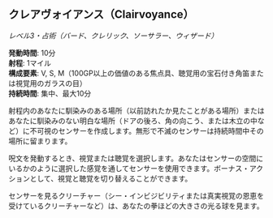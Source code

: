## クレアヴォイアンス（Clairvoyance）
*レベル3・占術（バード、クレリック、ソーサラー、ウィザード）*

**発動時間**: 10分  
**射程**: 1マイル  
**構成要素**: V, S, M（100GP以上の価値のある焦点具、聴覚用の宝石付き角笛または視覚用のガラスの目）  
**持続時間**: 集中、最大10分

射程内のあなたに馴染みのある場所（以前訪れたか見たことがある場所）またはあなたに馴染みのない明白な場所（ドアの後ろ、角の向こう、または木立の中など）に不可視のセンサーを作成します。無形で不滅のセンサーは持続時間中その場所に留まります。

呪文を発動するとき、視覚または聴覚を選択します。あなたはセンサーの空間にいるかのように選択した感覚を通してセンサーを使用できます。ボーナス・アクションとして、視覚と聴覚を切り替えることができます。

センサーを見るクリーチャー（シー・インビジビリティまたは真実視覚の恩恵を受けているクリーチャーなど）は、あなたの拳ほどの大きさの光る球を見ます。